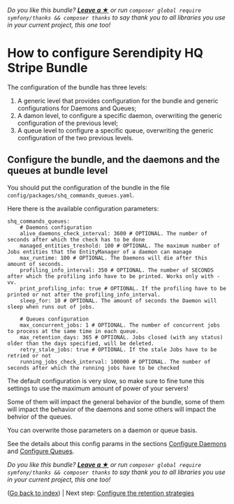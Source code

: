 *Do you like this bundle? [**Leave a &#9733;**](#js-repo-pjax-container) or run `composer global require symfony/thanks && composer thanks` to say thank you to all libraries you use in your current project, this one too!*

How to configure Serendipity HQ Stripe Bundle
=============================================

The configuration of the bundle has three levels:

1. A generic level that provides configuration for the bundle and generic configurations for Daemons and Queues;
2. A damon level, to configure a specific daemon, overwriting the generic configuration of the previous level;
3. A queue level to configure a specific queue, overwriting the generic configuration of the two previous levels.

Configure the bundle, and the daemons and the queues at bundle level
--------------------------------------------------------------------

You should put the configuration of the bundle in the file `config/packages/shq_commands_queues.yaml`.

Here there is the available configuration parameters:

    shq_commands_queues:
        # Daemons configuration
        alive_daemons_check_interval: 3600 # OPTIONAL. The number of seconds after which the check has to be done
        managed_entities_treshold: 100 # OPTIONAL. The maximum number of Jobs entities that the EntityManager of a daemon can manage
        max_runtime: 100 # OPTIONAL. The Daemons will die after this amount of seconds.
        profiling_info_interval: 350 # OPTIONAL. The number of SECONDS after which the profiling info have to be printed. Works only with -vv.
        print_profiling_info: true # OPTIONAL. If the profiling have to be printed or not after the profiling_info_interval.
        sleep_for: 10 # OPTIONAL. The amount of seconds the Daemon will sleep when runs out of jobs.
        
        # Queues configuration
        max_concurrent_jobs: 1 # OPTIONAL. The number of concurrent jobs to process at the same time in each queue.
        max_retention_days: 365 # OPTIONAL. Jobs closed (with any status) older than the days specified, will be deleted.
        retry_stale_jobs: true # OPTIONAL. If the stale Jobs have to be retried or not
        running_jobs_check_interval: 100000 # OPTIONAL. The number of seconds after which the running jobs have to be checked

The default configuration is very slow, so make sure to fine tune this settings to use the maximum amount of power of your servers!

Some of them will impact the general behavior of the bundle, some of them will impact the behavior of the daemons and some others will impact the behvior of the queues.

You can overwrite those parameters on a daemon or queue basis.

See the details about this config params in the sections [Configure Daemons](41-Configuration-of-Daemons.md) and [Configure Queues](42-Configuration-of-queues.md).

*Do you like this bundle? [**Leave a &#9733;**](#js-repo-pjax-container) or run `composer global require symfony/thanks && composer thanks` to say thank you to all libraries you use in your current project, this one too!*

([Go back to index](Index.md)) | Next step: [Configure the retention strategies](50-Retention-strategies.md)
